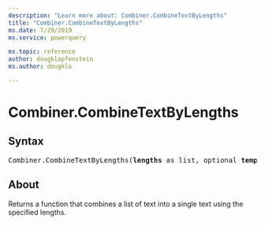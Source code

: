 ```yaml
---
description: "Learn more about: Combiner.CombineTextByLengths"
title: "Combiner.CombineTextByLengths"
ms.date: 7/29/2019
ms.service: powerquery

ms.topic: reference
author: dougklopfenstein
ms.author: dougklo

---
```

# Combiner.CombineTextByLengths

## Syntax

<pre>
Combiner.CombineTextByLengths(<b>lengths</b> as list, optional <b>template</b> as nullable text) as function
</pre> 
  
## About  
Returns a function that combines a list of text into a single text using the specified lengths. 

